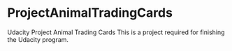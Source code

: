 # ProjectAnimalTradingCards
Udacity Project Animal Trading Cards
This is a project required  for finishing the Udacity program.
